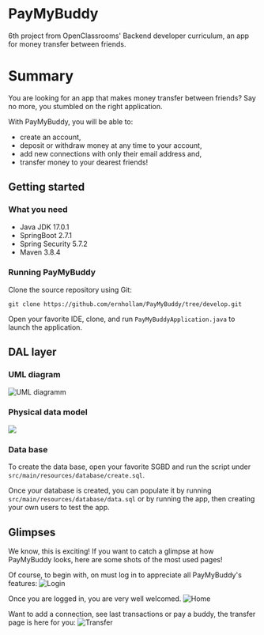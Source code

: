 # PayMyBuddy
6th project from OpenClassrooms' Backend developer curriculum, an app for money transfer between friends.

# Summary

You are looking for an app that makes money transfer between friends? Say no more, you stumbled on the right application.

With PayMyBuddy, you will be able to:
- create an account,
- deposit or withdraw money at any time to your account,
- add new connections with only their email address and,
- transfer money to your dearest friends!
## Getting started

### What you need
- Java JDK 17.0.1
- SpringBoot 2.7.1
- Spring Security 5.7.2
- Maven 3.8.4

### Running PayMyBuddy
Clone the source repository using Git:

```git clone https://github.com/ernhollam/PayMyBuddy/tree/develop.git```

Open your favorite IDE, clone, and run `PayMyBuddyApplication.java` to launch the application.


## DAL layer
### UML diagram
![UML diagramm](src/main/resources/readme/uml.png)
### Physical data model
![](src/main/resources/readme/mdp.png)
### Data base
To create the data base, open your favorite SGBD and run the script under `src/main/resources/database/create.sql`.

Once your database is created, you can populate it by running `src/main/resources/database/data.sql` or by running the app, then creating your own users to test the app.


## Glimpses
We know, this is exciting! If you want to catch a glimpse at how PayMyBuddy looks, here are some shots of the most used pages!

Of course, to begin with, on must log in to appreciate all PayMyBuddy's features:
![Login](src/main/resources/readme/login.png)

Once you are logged in, you are very well welcomed.
![Home](src/main/resources/readme/home.png)

Want to add a connection, see last transactions or pay a buddy, the transfer page is here for you:
![Transfer](src/main/resources/readme/transfer.png)
